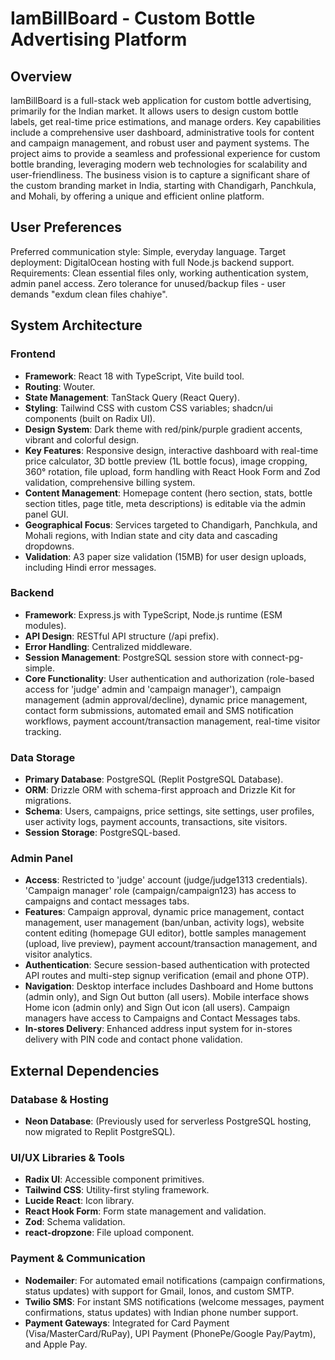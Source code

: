 # IamBillBoard - Custom Bottle Advertising Platform

## Overview
IamBillBoard is a full-stack web application for custom bottle advertising, primarily for the Indian market. It allows users to design custom bottle labels, get real-time price estimations, and manage orders. Key capabilities include a comprehensive user dashboard, administrative tools for content and campaign management, and robust user and payment systems. The project aims to provide a seamless and professional experience for custom bottle branding, leveraging modern web technologies for scalability and user-friendliness. The business vision is to capture a significant share of the custom branding market in India, starting with Chandigarh, Panchkula, and Mohali, by offering a unique and efficient online platform.

## User Preferences
Preferred communication style: Simple, everyday language.
Target deployment: DigitalOcean hosting with full Node.js backend support.
Requirements: Clean essential files only, working authentication system, admin panel access.
Zero tolerance for unused/backup files - user demands "exdum clean files chahiye".

## System Architecture

### Frontend
- **Framework**: React 18 with TypeScript, Vite build tool.
- **Routing**: Wouter.
- **State Management**: TanStack Query (React Query).
- **Styling**: Tailwind CSS with custom CSS variables; shadcn/ui components (built on Radix UI).
- **Design System**: Dark theme with red/pink/purple gradient accents, vibrant and colorful design.
- **Key Features**: Responsive design, interactive dashboard with real-time price calculator, 3D bottle preview (1L bottle focus), image cropping, 360° rotation, file upload, form handling with React Hook Form and Zod validation, comprehensive billing system.
- **Content Management**: Homepage content (hero section, stats, bottle section titles, page title, meta descriptions) is editable via the admin panel GUI.
- **Geographical Focus**: Services targeted to Chandigarh, Panchkula, and Mohali regions, with Indian state and city data and cascading dropdowns.
- **Validation**: A3 paper size validation (15MB) for user design uploads, including Hindi error messages.

### Backend
- **Framework**: Express.js with TypeScript, Node.js runtime (ESM modules).
- **API Design**: RESTful API structure (/api prefix).
- **Error Handling**: Centralized middleware.
- **Session Management**: PostgreSQL session store with connect-pg-simple.
- **Core Functionality**: User authentication and authorization (role-based access for 'judge' admin and 'campaign manager'), campaign management (admin approval/decline), dynamic price management, contact form submissions, automated email and SMS notification workflows, payment account/transaction management, real-time visitor tracking.

### Data Storage
- **Primary Database**: PostgreSQL (Replit PostgreSQL Database).
- **ORM**: Drizzle ORM with schema-first approach and Drizzle Kit for migrations.
- **Schema**: Users, campaigns, price settings, site settings, user profiles, user activity logs, payment accounts, transactions, site visitors.
- **Session Storage**: PostgreSQL-based.

### Admin Panel
- **Access**: Restricted to 'judge' account (judge/judge1313 credentials). 'Campaign manager' role (campaign/campaign123) has access to campaigns and contact messages tabs.
- **Features**: Campaign approval, dynamic price management, contact management, user management (ban/unban, activity logs), website content editing (homepage GUI editor), bottle samples management (upload, live preview), payment account/transaction management, and visitor analytics.
- **Authentication**: Secure session-based authentication with protected API routes and multi-step signup verification (email and phone OTP).
- **Navigation**: Desktop interface includes Dashboard and Home buttons (admin only), and Sign Out button (all users). Mobile interface shows Home icon (admin only) and Sign Out icon (all users). Campaign managers have access to Campaigns and Contact Messages tabs.
- **In-stores Delivery**: Enhanced address input system for in-stores delivery with PIN code and contact phone validation.

## External Dependencies

### Database & Hosting
- **Neon Database**: (Previously used for serverless PostgreSQL hosting, now migrated to Replit PostgreSQL).

### UI/UX Libraries & Tools
- **Radix UI**: Accessible component primitives.
- **Tailwind CSS**: Utility-first styling framework.
- **Lucide React**: Icon library.
- **React Hook Form**: Form state management and validation.
- **Zod**: Schema validation.
- **react-dropzone**: File upload component.

### Payment & Communication
- **Nodemailer**: For automated email notifications (campaign confirmations, status updates) with support for Gmail, Ionos, and custom SMTP.
- **Twilio SMS**: For instant SMS notifications (welcome messages, payment confirmations, status updates) with Indian phone number support.
- **Payment Gateways**: Integrated for Card Payment (Visa/MasterCard/RuPay), UPI Payment (PhonePe/Google Pay/Paytm), and Apple Pay.